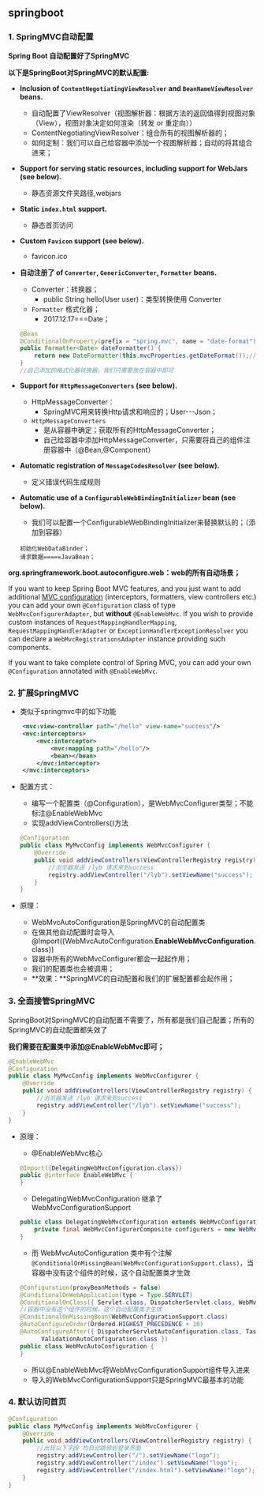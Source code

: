 ## springboot

### 1. SpringMVC自动配置

**Spring Boot 自动配置好了SpringMVC**

**以下是SpringBoot对SpringMVC的默认配置:**

- **Inclusion of `ContentNegotiatingViewResolver` and `BeanNameViewResolver` beans.**

  - 自动配置了ViewResolver（视图解析器：根据方法的返回值得到视图对象（View），视图对象决定如何渲染（转发 or 重定向））
  - ContentNegotiatingViewResolver：组合所有的视图解析器的；
  - 如何定制：我们可以自己给容器中添加一个视图解析器；自动的将其组合进来；

- **Support for serving static resources, including support for WebJars (see below).**

  - 静态资源文件夹路径,webjars

- **Static `index.html` support.** 

  - 静态首页访问

- **Custom `Favicon` support (see below).** 

  -  favicon.ico

- **自动注册了 of `Converter`, `GenericConverter`, `Formatter` beans.**

  - Converter：转换器；  
    - public String hello(User user)：类型转换使用 Converter
  - `Formatter`  格式化器；  
    - 2017.12.17===Date；

  ```java
  @Bean
  @ConditionalOnProperty(prefix = "spring.mvc", name = "date-format")//在文件中配置日期格式化的规则
  public Formatter<Date> dateFormatter() {
      return new DateFormatter(this.mvcProperties.getDateFormat());//日期格式化组件
  }
  //自己添加的格式化器转换器，我们只需要放在容器中即可
  ```

- **Support for `HttpMessageConverters` (see below).**

  - HttpMessageConverter：
    - SpringMVC用来转换Http请求和响应的；User---Json；
  - `HttpMessageConverters` 
    - 是从容器中确定；获取所有的HttpMessageConverter；
    - 自己给容器中添加HttpMessageConverter，只需要将自己的组件注册容器中（@Bean,@Component）

- **Automatic registration of `MessageCodesResolver` (see below).**

  - 定义错误代码生成规则

- **Automatic use of a `ConfigurableWebBindingInitializer` bean (see below).**

  - 我们可以配置一个ConfigurableWebBindingInitializer来替换默认的；（添加到容器）

  ```
  初始化WebDataBinder；
  请求数据=====JavaBean；
  ```

**org.springframework.boot.autoconfigure.web：web的所有自动场景；**

If you want to keep Spring Boot MVC features, and you just want to add additional [MVC configuration](https://docs.spring.io/spring/docs/4.3.14.RELEASE/spring-framework-reference/htmlsingle#mvc) (interceptors, formatters, view controllers etc.) you can add your own `@Configuration` class of type `WebMvcConfigurerAdapter`, but **without** `@EnableWebMvc`. If you wish to provide custom instances of `RequestMappingHandlerMapping`, `RequestMappingHandlerAdapter` or `ExceptionHandlerExceptionResolver` you can declare a `WebMvcRegistrationsAdapter` instance providing such components.

If you want to take complete control of Spring MVC, you can add your own `@Configuration` annotated with `@EnableWebMvc`.



### 2. 扩展SpringMVC

* 类似于springmvc中的如下功能

```xml
    <mvc:view-controller path="/hello" view-name="success"/>
    <mvc:interceptors>
        <mvc:interceptor>
            <mvc:mapping path="/hello"/>
            <bean></bean>
        </mvc:interceptor>
    </mvc:interceptors>
```

* 配置方式：

  * 编写一个配置类（@Configuration），是WebMvcConfigurer类型；不能标注@EnableWebMvc
  * 实现addViewControllers()方法

  ```java
  @Configuration
  public class MyMvcConfig implements WebMvcConfigurer {
      @Override
      public void addViewControllers(ViewControllerRegistry registry) {
          //浏览器发送 /lyb 请求来到success
          registry.addViewController("/lyb").setViewName("success");
      }
  }
  ```

* 原理：

  * WebMvcAutoConfiguration是SpringMVC的自动配置类
  * 在做其他自动配置时会导入@Import({WebMvcAutoConfiguration.**EnableWebMvcConfiguration**.class})
  * 容器中所有的WebMvcConfigurer都会一起起作用；
  * 我们的配置类也会被调用；
  * **效果：**SpringMVC的自动配置和我们的扩展配置都会起作用；



### 3. 全面接管SpringMVC

SpringBoot对SpringMVC的自动配置不需要了，所有都是我们自己配置；所有的SpringMVC的自动配置都失效了

**我们需要在配置类中添加@EnableWebMvc即可；**

```java
@EnableWebMvc
@Configuration
public class MyMvcConfig implements WebMvcConfigurer {
    @Override
    public void addViewControllers(ViewControllerRegistry registry) {
        //浏览器发送 /lyb 请求来到success
        registry.addViewController("/lyb").setViewName("success");
    }
}
```

* 原理：
  * @EnableWebMvc核心

  ```java
  @Import({DelegatingWebMvcConfiguration.class})
  public @interface EnableWebMvc {
  }
  ```

  * DelegatingWebMvcConfiguration 继承了 WebMvcConfigurationSupport

  ```java
  public class DelegatingWebMvcConfiguration extends WebMvcConfigurationSupport {
      private final WebMvcConfigurerComposite configurers = new WebMvcConfigurerComposite();
  }
  ```

  * 而 WebMvcAutoConfiguration 类中有个注解`@ConditionalOnMissingBean(WebMvcConfigurationSupport.class)`，当容器中没有这个组件的时候，这个自动配置类才生效

  ```java
  @Configuration(proxyBeanMethods = false)
  @ConditionalOnWebApplication(type = Type.SERVLET)
  @ConditionalOnClass({ Servlet.class, DispatcherServlet.class, WebMvcConfigurer.class })
  //容器中没有这个组件的时候，这个自动配置类才生效
  @ConditionalOnMissingBean(WebMvcConfigurationSupport.class)
  @AutoConfigureOrder(Ordered.HIGHEST_PRECEDENCE + 10)
  @AutoConfigureAfter({ DispatcherServletAutoConfiguration.class, TaskExecutionAutoConfiguration.class,
  		ValidationAutoConfiguration.class })
  public class WebMvcAutoConfiguration {
  }
  ```

  * 所以@EnableWebMvc将WebMvcConfigurationSupport组件导入进来
  * 导入的WebMvcConfigurationSupport只是SpringMVC最基本的功能



### 4. 默认访问首页

```java
@Configuration
public class MyMvcConfig implements WebMvcConfigurer {
    @Override
    public void addViewControllers(ViewControllerRegistry registry) {
        //出现以下字段 均自动跳转到登录界面
        registry.addViewController("/").setViewName("logo");
        registry.addViewController("/index").setViewName("logo");
        registry.addViewController("/index.html").setViewName("logo");
    }
}

```

